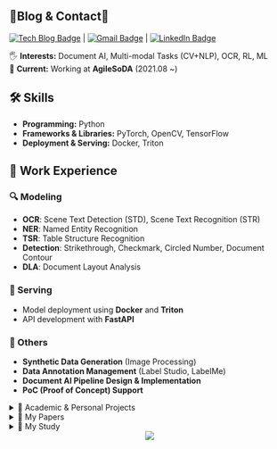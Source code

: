 ## 👾Blog & Contact👾   

[![Tech Blog Badge](http://img.shields.io/badge/-Visit%20My%20Blog-black?style=flat-square&logo=github)](https://yjs-program.tistory.com/) |
[![Gmail Badge](https://img.shields.io/badge/Gmail-d14836?style=flat-square&logo=Gmail&logoColor=white)](mailto:yellowjs0304@gmail.com) |
[![LinkedIn Badge](https://img.shields.io/badge/LinkedIn-0077B5?style=flat-square&logo=LinkedIn&logoColor=white)](https://www.linkedin.com/in/jisu-hwang-491448229/) 


🖐️ **Interests:** Document AI, Multi-modal Tasks (CV+NLP), OCR, RL, ML  
💼 **Current:** Working at **AgileSoDA** (2021.08 ~)  

## 🛠 Skills
- **Programming:** Python  
- **Frameworks & Libraries:** PyTorch, OpenCV, TensorFlow
- **Deployment & Serving:** Docker, Triton

## 📌 Work Experience

### 🔍 Modeling
- **OCR**: Scene Text Detection (STD), Scene Text Recognition (STR)  
- **NER**: Named Entity Recognition  
- **TSR**: Table Structure Recognition  
- **Detection**: Strikethrough, Checkmark, Circled Number, Document Contour  
- **DLA**: Document Layout Analysis  

### 🚀 Serving
- Model deployment using **Docker** and **Triton**  
- API development with **FastAPI**  

### 🔧 Others
- **Synthetic Data Generation** (Image Processing)  
- **Data Annotation Management** (Label Studio, LabelMe)  
- **Document AI Pipeline Design & Implementation**  
- **PoC (Proof of Concept) Support**  


<details>
<summary>📝 Academic & Personal Projects</summary>
   
* [Synthetic Document Generator](https://github.com/yellowjs0304/DocGenerator_pub)
* [AI_Homework :: YOLO, FRCNN Character Detection](https://github.com/yellowjs0304/homework_2)   
* [AI_Homework :: Seq2Seq Video Captioning](https://github.com/yellowjs0304/homework_4)   
* [Landmark based VLN](https://github.com/yellowjs0304/LandmarkVLN)   
* [Joint Multimodal Embedding based VLN](https://github.com/yellowjs0304/JMEBSVLN)   
* [Places365 with Misaeng](https://github.com/yellowjs0304/Places365misaeng)   
* [PAPA app Project](https://github.com/yellowjs0304/PAPA)   
* [Pancreas-CT Segmentation(by.Unet)](https://github.com/yellowjs0304/PancreasUnet)   
* [Messenger Robot System](https://github.com/yellowjs0304/MSB)   
</details>

<details>
<summary>📄 My Papers</summary>
   
* [Deep Reinforcement Learning for Visual Dialogue Agents](https://www.koreascience.or.kr/article/CFKO201826259815437.page)-2018.05, KIPS Conference    
* [Deep Reinforcement Learning for Optimizing Visual Questions](http://www.dbpia.co.kr/journal/articleDetail?nodeId=NODE07528733&language=ko_KR)-2018.09, Journal of ICROS   
* [Real-Time Visual Grounding for Natural Language Instructions with Deep Neural Network](https://www.eiric.or.kr/literature/ser_view.php?searchCate=literature&SnxGubun=INEN&mode=total&literature=Y&SnxGubun=INME&gu=INME001G0&cmd=qryview&SnxIndxNum=223651&q1_yy=2019&q1_mm=05&rownum=2&f1=MN&q1=Jisu%20Hwang&totalCnt=3)-2019.05, KIPS Conference   
* [LVLN : A Landmark-Based Deep Neural Network Model for Vision-and-Language Navigation](http://kiss.kstudy.com/thesis/thesis-view.asp?key=3703348)-2019.09, Journal of KIPS(KTSDE)    
* [Landmark-based Search for Vision-and-Language Navigation](https://www.dbpia.co.kr/journal/articleDetail?nodeId=NODE09301650)-2019.12 KSC Conference   
* [AnoVid: A Deep Neural Network-Based Tool for Video Annotation](https://www.koreascience.or.kr/article/JAKO202024852036275.page)-2020.08, Journal of KMMS   
* [시각-언어 이동을 위한 다중 모달 공동 임베딩과 역추적 탐색](http://library.kyonggi.ac.kr/search/detail/CATTOT000000675444)- Master's thesis   
* [Joint Multimodal Embedding and Backtracking Search in Vision-and-Language Navigation](https://www.mdpi.com/1424-8220/21/3/1012)-2021.02, Journal of Sensors(SCIE)
  
</details>

<details>
<summary>📖 My Study</summary>   
   
* [ROS](https://yjs-program.tistory.com/category/ROS%20.%20%20V-REP/ROS%20Tutorial)   
* [Transformer based Embedding Model](https://yjs-program.tistory.com/category/Paper%20Reading/Transformer%20based%20Embedding%20Model)
* [VLN](https://yjs-program.tistory.com/category/Paper%20Reading/Vision%20and%20Language%20Navigation%28VLN%29)   
* [Dialogue System](https://yjs-program.tistory.com/category/Paper%20Reading/Dialogue%20System)   
* [Scene Text Recognition(OCR)](https://yjs-program.tistory.com/category/Paper%20Reading/Scene%20Text%20Recognition%28OCR%29)   
* [Pytorch Deep learning](https://github.com/yellowjs0304/3-min-pytorch_study)
* [Coding Test](https://github.com/yellowjs0304/Coding_test)   
* [Tensorflow Computer Vision](https://github.com/yellowjs0304/tf_computer_vision)
* [T-academy](https://github.com/yellowjs0304/tacademy_study)

</details>

<div align=center>
<a href="https://hits.seeyoufarm.com"><img src="https://hits.seeyoufarm.com/api/count/incr/badge.svg?url=https%3A%2F%2Fgithub.com%2Fyellowjs0304&count_bg=%23198BD7&title_bg=%231C4E92&icon=python.svg&icon_color=%23FCFFFB&title=hits&edge_flat=false"/></a>

